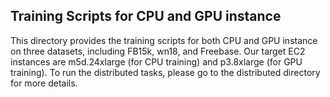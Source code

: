 ## Training Scripts for CPU and GPU instance

This directory provides the training scripts for both CPU and GPU instance on three datasets, including FB15k, wn18, and Freebase. Our target EC2 instances are m5d.24xlarge (for CPU training) and p3.8xlarge (for GPU training). To run the distributed tasks, please go to the distributed directory for more details.
